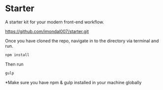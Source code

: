 # Starter
A starter kit for your modern front-end workflow.

https://github.com/imondal007/starter.git

Once you have cloned the repo, navigate in to the directory via terminal and run.

```javascript
npm install
```
Then run

```javascript
gulp
```
*Make sure you have npm & gulp installed in your machine globally
